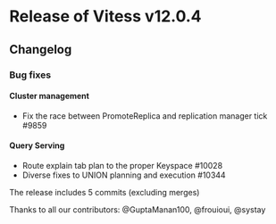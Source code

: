 # Release of Vitess v12.0.4
## Changelog

### Bug fixes
#### Cluster management
* Fix the race between PromoteReplica and replication manager tick #9859
#### Query Serving
* Route explain tab plan to the proper Keyspace #10028
* Diverse fixes to UNION planning and execution #10344


The release includes 5 commits (excluding merges)

Thanks to all our contributors: @GuptaManan100, @frouioui, @systay